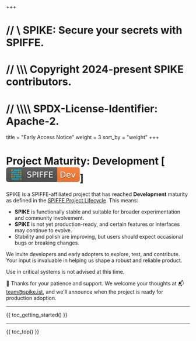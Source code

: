 +++
# //    \\ SPIKE: Secure your secrets with SPIFFE.
# //  \\\\\ Copyright 2024-present SPIKE contributors.
# // \\\\\\\ SPDX-License-Identifier: Apache-2.

title = "Early Access Notice"
weight = 3
sort_by = "weight"
+++

# Project Maturity: Development  [![Development Phase](https://github.com/spiffe/spiffe/blob/main/.img/maturity/dev.svg)]

SPIKE is a SPIFFE-affiliated project that has reached **Development** maturity 
as defined in the [SPIFFE Project Lifecycle][lifecycle]. This means:

* **SPIKE** is functionally stable and suitable for broader experimentation and 
  community involvement.
* **SPIKE** is not yet production-ready, and certain features or interfaces may 
  continue to evolve.
* Stability and polish are improving, but users should expect occasional bugs or 
  breaking changes.

We invite developers and early adopters to explore, test, and contribute. Your
input is invaluable in helping us shape a robust and reliable product.

Use in critical systems is not advised at this time.

🐻 Thanks for your patience and support. We welcome your thoughts at
📬 [team@spike.ist](mailto:team@spike.ist), and we'll announce when the project
is ready for production adoption.


[lifecycle]: https://github.com/spiffe/spiffe/blob/main/NEW_PROJECTS.md

----

{{ toc_getting_started() }}

----

{{ toc_top() }}
